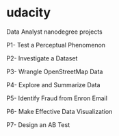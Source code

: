 # udacity
Data Analyst nanodegree projects

P1- Test a Perceptual Phenomenon

P2- Investigate a Dataset

P3- Wrangle OpenStreetMap Data

P4- Explore and Summarize Data

P5- Identify Fraud from Enron Email

P6- Make Effective Data Visualization

P7- Design an AB Test
